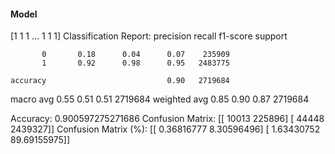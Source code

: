 #### Model
[1 1 1 ... 1 1 1]
Classification Report:
              precision    recall  f1-score   support

           0       0.18      0.04      0.07    235909
           1       0.92      0.98      0.95   2483775

    accuracy                           0.90   2719684
   macro avg       0.55      0.51      0.51   2719684
weighted avg       0.85      0.90      0.87   2719684

Accuracy: 0.900597275271686
Confusion Matrix:
[[  10013  225896]
 [  44448 2439327]]
Confusion Matrix (%):
[[ 0.36816777  8.30596496]
 [ 1.63430752 89.69155975]]
